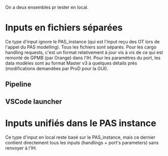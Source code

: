 On a deux ensembles pr tester en local.

# Inputs en fichiers séparées
Ce type d'input ignore le PAS_instance (qui est l'input reçu des OT lors de l'appel du PAS modelling). Tous les fichiers sont séparés.
Pour les cargo handling requests, c'est un format relativement à jour vis à vis de ce qui est remonté de GPMB (par Orange) dans l'IH.
Pour les paramètres du port, les data modèles sont au format Master v3 à quelques détails près (modifications demandées par ProD pour la GUI).
## Pipeline
## VSCode launcher

# Inputs unifiés dans le PAS instance
Ce type d'input en local reste basé sur le PAS_instance, mais ce dernier contient directement tous les inputs (handlings + port's parameters) sans renvoyer à l'IH. 